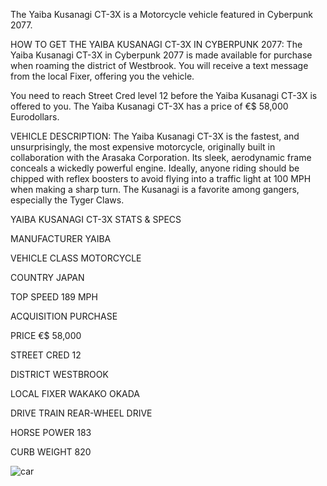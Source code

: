 The Yaiba Kusanagi CT-3X is a Motorcycle vehicle featured in Cyberpunk 2077.

HOW TO GET THE YAIBA KUSANAGI CT-3X IN CYBERPUNK 2077:
The Yaiba Kusanagi CT-3X in Cyberpunk 2077 is made available for purchase when roaming the district of Westbrook. You will receive a text message from the local Fixer, offering you the vehicle.

You need to reach Street Cred level 12 before the Yaiba Kusanagi CT-3X is offered to you. The Yaiba Kusanagi CT-3X has a price of €$ 58,000 Eurodollars.

VEHICLE DESCRIPTION:
The Yaiba Kusanagi CT-3X is the fastest, and unsurprisingly, the most expensive motorcycle, originally built in collaboration with the Arasaka Corporation. Its sleek, aerodynamic frame conceals a wickedly powerful engine. Ideally, anyone riding should be chipped with reflex boosters to avoid flying into a traffic light at 100 MPH when making a sharp turn. The Kusanagi is a favorite among gangers, especially the Tyger Claws.

YAIBA KUSANAGI CT-3X STATS & SPECS

MANUFACTURER
YAIBA

VEHICLE CLASS
MOTORCYCLE

COUNTRY
JAPAN

TOP SPEED
189 MPH

ACQUISITION
PURCHASE

PRICE
€$ 58,000

STREET CRED
12

DISTRICT
WESTBROOK

LOCAL FIXER
WAKAKO OKADA

DRIVE TRAIN
REAR-WHEEL DRIVE

HORSE POWER
183

CURB WEIGHT
820

![car](https://www.gamesatlas.com/images/jch-optimize/ng/images_cyberpunk2077_vehicles_yaiba-kusanagi.webp)
